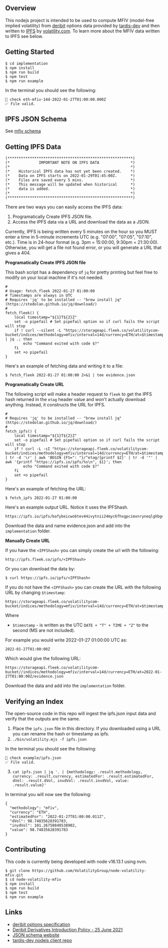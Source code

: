 ## Overview

This nodejs project is intended to be used to compute MFIV (model-free implied volatility) from [deribit](deribit.com) options data provided by [tardis-dev](https://github.com/tardis-dev/tardis-node) and then written to [IPFS](https://ipfs.io/) by [volatility.com](https://volatility.com). To learn more about the MFIV data written to IPFS see below.

## Getting Started

```
$ cd implementation
$ npm install
$ npm run build
$ npm test
$ npm run example
```

In the terminal you should see the following:

```
🚀 check eth-mfiv-14d-2022-01-27T01:00:00.000Z
✅ File valid.
```

## IPFS JSON Schema

See [mfiv schema](./schemas/mfivexample.schema.json)

## Getting IPFS Data
```
(********************************************************)
(*             IMPORTANT NOTE ON IPFS DATA              *)
(*                                                      *)
(*    Historical IPFS data has not yet been created.    *)
(*    Data on IPFS starts on 2022-01-29T01:45:00Z.      *)
(*    Files are saved every 5 mins.                     *)
(*    This message will be updated when historical      *)
(*    data is added.                                    *)
(*                                                      *)
(********************************************************)
```
There are two ways you can easily access the IPFS data:

1. Programatically Create IPFS JSON file.
2. Access the IPFS data via a URL and download the data as a JSON.

Currently, IPFS is being written every 5 minutes on the hour so you MUST enter a time in 5-minute increments UTC (e.g. "07:00", "07:05", "07:10", etc.). Time is in 24-hour format (e.g. 3pm = 15:00:00, 9:30pm = 21:30:00). Otherwise, you will get a file not found error, or you will generate a URL that gives a 404.

**Programatically Create IPFS JSON file**

This bash script has a dependency of `jq` for pretty printing but feel free to modify on your local machine if it's not needed.

```
#
# Usage: fetch_fleek 2022-01-27 01:00:00
# Timestamps are always in UTC
# Requires 'jq' to be installed -- "brew install jq" (https://stedolan.github.io/jq/download/)
#
fetch_fleek() {
    local timestamp="${1}T${2}Z"
    set -o pipefail # Set pipefail option so if curl fails the script will stop
    if ! curl --silent -L "https://storageapi.fleek.co/volatilitycom-bucket/indices/methodology=mfiv/interval=14d/currency=ETH/at=$timestamp/evidence.json" | jq .; then
        echo "Command exited with code $?"
    fi
    set +o pipefail
}
```

Here's an example of fetching data and writing it to a file:

```
$ fetch_fleek 2022-01-27 01:00:00 2>&1 | tee evidence.json 
```

**Programatically Create URL**

The following script will make a header request to `fleek` to get the IPFS hash returned in the `etag` header value and won't actually download anything. Instead, it constructs the URL for IPFS.

```
#
# Requires 'jq' to be installed -- "brew install jq" (https://stedolan.github.io/jq/download/)
#
fetch_ipfs() {
    local timestamp="${1}T${2}Z"
    set -o pipefail # Set pipefail option so if curl fails the script will stop
    if ! curl -L -sI "https://storageapi.fleek.co/volatilitycom-bucket/indices/methodology=mfiv/interval=14d/currency=ETH/at=$timestamp/evidence.json" | tr -d '\r' | awk 'BEGIN {FS=": "}/^etag/{printf $2}' | tr -d '"' | awk '{printf "https://ipfs.io/ipfs/%s\n", $1}'; then
        echo "Command exited with code $?"
    fi
    set +o pipefail
}
```

Here's an example of fetching the URL:

```
$ fetch_ipfs 2022-01-27 01:00:00
```

Here's an example output URL. Notice it uses the IPFShash.

```
https://ipfs.io/ipfs/bafybeicwobtev44ivytnii24myc6fhxgpcimxnryneqlghbg4f2vcf6ugy
```

Download the data and name evidence.json and add into the `implementation` folder.

**Manually Create URL**

If you have the `<IPFShash>` you can simply create the url with the following:

`http://ipfs.fleek.co/ipfs/<IPFShash>`

Or you can download the data by:

`$ curl https://ipfs.io/ipfs/<IPFShash>`

If you do not have the `<IPFShash>` you can create the URL with the following URL by changing `$timestamp`:

```
https://storageapi.fleek.co/volatilitycom-bucket/indices/methodology=mfiv/interval=14d/currency=ETH/at=$timestamp/evidence.json
```

Where

- `$timestamp` - is written as the UTC ```DATE + "T" + TIME + "Z"```  to the second (MS are not included). 

For example you would write 2022-01-27 01:00:00 UTC as:

```2022-01-27T01:00:00Z```

Which would give the following URL:

```
https://storageapi.fleek.co/volatilitycom-bucket//indices/methodology=mfiv/interval=14d/currency=ETH/at=2022-01-27T01:00:00Z/evidence.json
```

Download the data and add into the `implementation` folder.

## Verifying an Index

The open-source code in this repo will ingest the ipfs.json input data and verify that the outputs are the same.

1. Place the `ipfs.json` file in this directory. If you downloaded using a URL you can rename the hash or timestamp as ipfs.
2. `./bin/volatility.mjs -f ipfs.json`


In the terminal you should see the following:

```
🚀 check example/ipfs.json
✅ File valid.
```

3. `cat ipfs.json | jq '. | {methodology: .result.methodology, currency: .result.currency, estimatedFor: .result.estimatedFor, dVol: .result.dVol, invdVol: .result.invdVol, value: .result.value}'`

In terminal you will now see the following:
```
{
  "methodology": "mfiv",
  "currency": "ETH",
  "estimatedFor": "2022-01-27T01:00:00.011Z",
  "dVol": 98.74835628391783,
  "invdVol": 101.26750840538902,
  "value": 98.74835628391783
}
```


## Contributing

This code is currently being developed with node v16.13.1 using nvm.

```
$ git clone https://github.com/VolatilityGroup/node-volatility-mfiv.git
$ cd node-volatility-mfiv
$ npm install
$ npm run build
$ npm test
$ npm run example
```

## Links

- [deribit options specification](https://legacy.deribit.com/pages/docs/options)
- [Deribit Derivatives Introduction Policy - 25 June 2021](https://legacy.deribit.com/pages/information/Introduction_Policy#:~:text=A%20new%20future%20with%20a,trading%20at%20the%20same%20time.&text=2%2C%203%20monthly-,3%2C%206%2C%209%20and%2012%20months%20quarterly%20of%20the%20March,June%2C%20September%2C%20December%20cycle)
- [JSON schema website](https://json-schema.org/)
- [tardis-dev nodejs client repo](https://github.com/tardis-dev/tardis-node)
